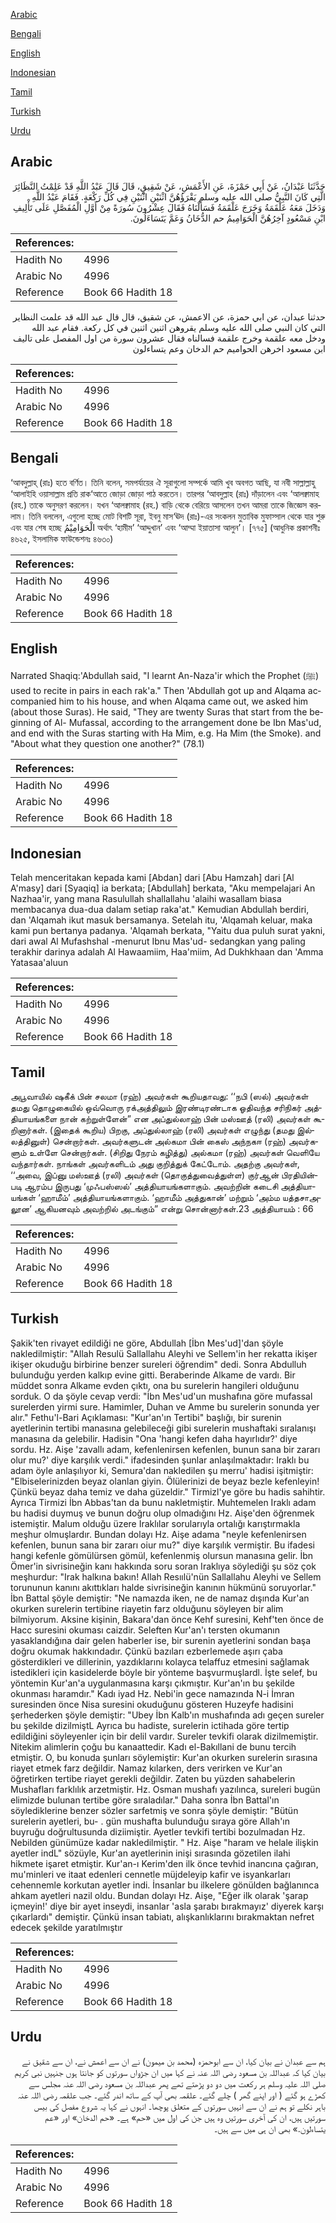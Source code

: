 [Arabic](#arabic)

[Bengali](#bengali)

[English](#english)

[Indonesian](#indonesian)

[Tamil](#tamil)

[Turkish](#turkish)

[Urdu](#urdu)

## Arabic


<div dir="rtl" lang="ar" style={{fontSize:'larger',backgroundColor:'#f8f9fa',padding:20}}>
حَدَّثَنَا عَبْدَانُ، عَنْ أَبِي حَمْزَةَ، عَنِ الأَعْمَشِ، عَنْ شَقِيقٍ، قَالَ قَالَ عَبْدُ اللَّهِ قَدْ عَلِمْتُ النَّظَائِرَ الَّتِي كَانَ النَّبِيُّ صلى الله عليه وسلم يَقْرَؤُهُنَّ اثْنَيْنِ اثْنَيْنِ فِي كُلِّ رَكْعَةٍ‏.‏ فَقَامَ عَبْدُ اللَّهِ وَدَخَلَ مَعَهُ عَلْقَمَةُ وَخَرَجَ عَلْقَمَةُ فَسَأَلْنَاهُ فَقَالَ عِشْرُونَ سُورَةً مِنْ أَوَّلِ الْمُفَصَّلِ عَلَى تَأْلِيفِ ابْنِ مَسْعُودٍ آخِرُهُنَّ الْحَوَامِيمُ حم الدُّخَانُ وَعَمَّ يَتَسَاءَلُونَ‏.‏
</div>
<div style={{backgroundColor:'#f8f9fa',padding:20, marginBottom: 10}}><table> <thead> <tr> <th>References:</th> <th></th> </tr> </thead> <tbody><tr><td>Hadith No</td><td>4996</td></tr><tr><td>Arabic No</td><td>4996</td></tr><tr><td>Reference</td><td>Book 66 Hadith 18</td></tr></tbody></table></div>


<div dir="rtl" lang="ar" style={{fontSize:'larger',backgroundColor:'#f8f9fa',padding:20}}>
حدثنا عبدان، عن ابي حمزة، عن الاعمش، عن شقيق، قال قال عبد الله قد علمت النظاير التي كان النبي صلى الله عليه وسلم يقروهن اثنين اثنين في كل ركعة. فقام عبد الله ودخل معه علقمة وخرج علقمة فسالناه فقال عشرون سورة من اول المفصل على تاليف ابن مسعود اخرهن الحواميم حم الدخان وعم يتساءلون
</div>
<div style={{backgroundColor:'#f8f9fa',padding:20, marginBottom: 10}}><table> <thead> <tr> <th>References:</th> <th></th> </tr> </thead> <tbody><tr><td>Hadith No</td><td>4996</td></tr><tr><td>Arabic No</td><td>4996</td></tr><tr><td>Reference</td><td>Book 66 Hadith 18</td></tr></tbody></table></div>

## Bengali


<div dir="ltr" lang="bn" style={{fontSize:'larger',backgroundColor:'#f8f9fa',padding:20}}>
‘আবদুল্লাহ্ (রাঃ) হতে বর্ণিত। তিনি বলেন, সমপর্যায়ের ঐ সূরাগুলো সম্পর্কে আমি খুব অবগত আছি, যা নবী সাল্লাল্লাহু ‘আলাইহি ওয়াসাল্লাম প্রতি রাক‘আতে জোড়া জোড়া পাঠ করতেন। তারপর ‘আবদুল্লাহ (রাঃ) দাঁড়ালেন এবং ‘আলক্বামাহ (রহ.) তাকে অনুসরণ করলেন। যখন ‘আলক্বামাহ (রহ.) বাড়ি থেকে বেরিয়ে আসলেন তখন আমরা তাকে জিজ্ঞেস করলাম। তিনি বললেন, এগুলো হচ্ছে মোট বিশটি সূরা, ইবনু মাস‘ঊদ (রাঃ)-এর সংকলন মুতাবিক মুফাস্সাল থেকে যার শুরু এবং যার শেষ হচ্ছে الْحَوَامِيْمُ অর্থাৎ ‘হামীম’ ‘আদ্দুখান’ এবং ‘আম্মা ইয়াতাসা আলুন’। [৭৭৫] (আধুনিক প্রকাশনীঃ ৪৬২৫, ইসলামিক ফাউন্ডেশনঃ ৪৬৩০)
</div>
<div style={{backgroundColor:'#f8f9fa',padding:20, marginBottom: 10}}><table> <thead> <tr> <th>References:</th> <th></th> </tr> </thead> <tbody><tr><td>Hadith No</td><td>4996</td></tr><tr><td>Arabic No</td><td>4996</td></tr><tr><td>Reference</td><td>Book 66 Hadith 18</td></tr></tbody></table></div>

## English


<div dir="ltr" lang="en" style={{fontSize:'larger',backgroundColor:'#f8f9fa',padding:20}}>
Narrated Shaqiq:'Abdullah said, "I learnt An-Naza'ir which the Prophet (ﷺ) used to recite in pairs in each rak'a." Then 'Abdullah got up and Alqama accompanied him to his house, and when Alqama came out, we asked him (about those Suras). He said, "They are twenty Suras that start from the beginning of Al- Mufassal, according to the arrangement done be Ibn Mas'ud, and end with the Suras starting with Ha Mim, e.g. Ha Mim (the Smoke). and "About what they question one another?" (78.1)
</div>
<div style={{backgroundColor:'#f8f9fa',padding:20, marginBottom: 10}}><table> <thead> <tr> <th>References:</th> <th></th> </tr> </thead> <tbody><tr><td>Hadith No</td><td>4996</td></tr><tr><td>Arabic No</td><td>4996</td></tr><tr><td>Reference</td><td>Book 66 Hadith 18</td></tr></tbody></table></div>

## Indonesian


<div dir="ltr" lang="id" style={{fontSize:'larger',backgroundColor:'#f8f9fa',padding:20}}>
Telah menceritakan kepada kami [Abdan] dari [Abu Hamzah] dari [Al A'masy] dari [Syaqiq] ia berkata; [Abdullah] berkata, "Aku mempelajari An Nazhaa'ir, yang mana Rasulullah shallallahu 'alaihi wasallam biasa membacanya dua-dua dalam setiap raka'at." Kemudian Abdullah berdiri, dan 'Alqamah ikut masuk bersamanya. Setelah itu, 'Alqamah keluar, maka kami pun bertanya padanya. 'Alqamah berkata, "Yaitu dua puluh surat yakni, dari awal Al Mufashshal -menurut Ibnu Mas'ud- sedangkan yang paling terakhir darinya adalah Al Hawaamiim, Haa'miim, Ad Dukhkhaan dan 'Amma Yatasaa'aluun
</div>
<div style={{backgroundColor:'#f8f9fa',padding:20, marginBottom: 10}}><table> <thead> <tr> <th>References:</th> <th></th> </tr> </thead> <tbody><tr><td>Hadith No</td><td>4996</td></tr><tr><td>Arabic No</td><td>4996</td></tr><tr><td>Reference</td><td>Book 66 Hadith 18</td></tr></tbody></table></div>

## Tamil


<div dir="ltr" lang="ta" style={{fontSize:'larger',backgroundColor:'#f8f9fa',padding:20}}>
அபூவாயில் ஷகீக் பின் சலமா (ரஹ்) அவர்கள் கூறியதாவது: ‘‘நபி (ஸல்) அவர்கள் தமது தொழுகையில் ஒவ்வொரு ரக்அத்திலும் இரண்டிரண்டாக ஓதிவந்த சரிநிகர் அத்தியாயங்களை நான் கற்றுள்ளேன்” என அப்துல்லாஹ் பின் மஸ்ஊத் (ரலி) அவர்கள் கூறினார்கள். (இதைக் கூறிய) பிறகு, அப்துல்லாஹ் (ரலி) அவர்கள் எழுந்து (தமது இல்லத்தினுள்) சென்றார்கள். அவர்களுடன் அல்கமா பின் கைஸ் அந்நகஈ (ரஹ்) அவர்களும் உள்ளே சென்றார்கள். (சிறிது நேரம் கழித்து) அல்கமா (ரஹ்) அவர்கள் வெளியே வந்தார்கள். நாங்கள் அவர்களிடம் அது குறித்துக் கேட்டோம். அதற்கு அவர்கள், ‘‘அவை, இப்னு மஸ்ஊத் (ரலி) அவர்கள் (தொகுத்துவைத்துள்ள) குர்ஆன் பிரதியின்படி ஆரம்ப இருபது ‘முஃபஸ்ஸல்’ அத்தியாயங்களாகும். அவற்றின் கடைசி அத்தியாயங்கள் ‘ஹாமீம்’ அத்தியாயங்களாகும். ‘ஹாமீம் அத்துகான்’ மற்றும் ‘அம்ம யத்தசாஅலூன’ ஆகியனவும் அவற்றில் அடங்கும்” என்று சொன்னார்கள்.23 அத்தியாயம் : 66
</div>
<div style={{backgroundColor:'#f8f9fa',padding:20, marginBottom: 10}}><table> <thead> <tr> <th>References:</th> <th></th> </tr> </thead> <tbody><tr><td>Hadith No</td><td>4996</td></tr><tr><td>Arabic No</td><td>4996</td></tr><tr><td>Reference</td><td>Book 66 Hadith 18</td></tr></tbody></table></div>

## Turkish


<div dir="ltr" lang="tr" style={{fontSize:'larger',backgroundColor:'#f8f9fa',padding:20}}>
Şakik'ten rivayet edildiği ne göre, Abdullah [İbn Mes'ud]'dan şöyle nakledilmiştir: "Allah Resulü Sallallahu Aleyhi ve Sellem'in her rekatta ikişer ikişer okuduğu birbirine benzer sureleri öğrendim" dedi. Sonra Abdulluh bulunduğu yerden kalkıp evine gitti. Beraberinde Alkame de vardı. Bir müddet sonra Alkame evden çıktı, ona bu surelerin hangileri olduğunu sorduk. O da şöyle cevap verdi: "İbn Mes'ud'un mushafına göre mufassal surelerden yirmi sure. Hamimler, Duhan ve Amme bu surelerin sonunda yer alır." Fethu'l-Bari Açıklaması: "Kur'an'ın Tertibi" başlığı, bir surenin ayetlerinin tertibi manasına gelebileceği gibi surelerin mushaftaki sıralanışı manasına da gelebilir. Hadisin "Ona 'hangi kefen daha hayırlıdır?' diye sordu. Hz. Aişe 'zavallı adam, kefenlenirsen kefenlen, bunun sana bir zararı olur mu?' diye karşılık verdi." ifadesinden şunlar anlaşılmaktadır: Iraklı bu adam öyle anlaşılıyor ki, Semura'dan nakledilen şu merru' hadisi işitmiştir: "Elbiselerinizden beyaz olanlan giyin. Ölülerinizi de beyaz bezle kefenleyin! Çünkü beyaz daha temiz ve daha güzeldir." Tirmizl'ye göre bu hadis sahihtir. Ayrıca Tirmizi İbn Abbas'tan da bunu nakletmiştir. Muhtemelen Iraklı adam bu hadisi duymuş ve bunun doğru olup olmadığını Hz. Aişe'den öğrenmek istemiştir. Malum olduğu üzere Iraklılar sorularıyla ortalığı karıştırmakla meşhur olmuşlardır. Bundan dolayı Hz. Aişe adama "neyle kefenlenirsen kefenlen, bunun sana bir zararı oiur mu?" diye karşılık vermiştir. Bu ifadesi hangi kefenle gömülürsen gömül, kefenlenmiş olursun manasına gelir. İbn Ömer'in sivrisineğin kanı hakkında soru soran Iraklıya söylediği şu söz çok meşhurdur: "Irak halkına bakın! Allah Resıılü'nün Sallallahu Aleyhi ve Sellem torununun kanını akıttıkları halde sivrisineğin kanının hükmünü soruyorlar." İbn Battal şöyle demiştir: "Ne namazda iken, ne de namaz dışında Kur'an okurken surelerin tertibine riayetin farz olduğunu söyleyen bir alim bilmiyorum. Aksine kişinin, Bakara'dan önce Kehf suresini, Kehf'ten önce de Hacc suresini okuması caizdir. Seleften Kur'an'ı tersten okumanın yasaklandığına dair gelen haberler ise, bir surenin ayetlerini sondan başa doğru okumak hakkındadır. Çünkü bazıları ezberlemede aşırı çaba gösterdikleri ve dillerinin, yazdıklarını kolayca telaffuz etmesini sağlamak istedikleri için kasidelerde böyle bir yönteme başvurmuşlardl. İşte selef, bu yöntemin Kur'an'a uygulanmasına karşı çıkmıştır. Kur'an'ın bu şekilde okunması haramdır." Kadı iyad Hz. Nebi'in gece namazında N-i İmran suresinden önce Nisa suresini okuduğunu gösteren Huzeyfe hadisini şerhederken şöyle demiştir: "Ubey İbn Kalb'ın mushafında adı geçen sureler bu şekilde dizilmiştL Ayrıca bu hadiste, surelerin ictihada göre tertip edildiğini söyleyenler için bir delil vardır. Sureler tevkifi olarak dizilmemiştir. Nitekim alimlerin çoğu bu kanaattedir. Kadı el-Bakıllani de bunu tercih etmiştir. O, bu konuda şunları söylemiştir: Kur'an okurken surelerin sırasına riayet etmek farz değildir. Namaz kılarken, ders verirken ve Kur'an öğretirken tertibe riayet gerekli değildir. Zaten bu yüzden sahabelerin Mushafları farklılık arzetmiştir. Hz. Osman mushafı yazılınca, sureleri bugün elimizde bulunan tertibe göre sıraladılar." Daha sonra İbn Battal'ın söylediklerine benzer sözler sarfetmiş ve sonra şöyle demiştir: "Bütün surelerin ayetleri, bu- . gün mushafta bulunduğu sıraya göre Allah'ın buyruğu doğrultusunda diziimiştir. Ayetler tevkifi tertibi bozulmadan Hz. Nebilden günümüze kadar nakledilmiştir. " Hz. Aişe "haram ve helale ilişkin ayetler indL" sözüyle, Kur'an ayetlerinin inişi sırasında gözetilen ilahi hikmete işaret etmiştir. Kur'an-ı Kerim'den ilk önce tevhid inancına çağıran, mu'minleri ve itaat edenleri cennetle müjdeleyip kafir ve isyankarları cehennemle korkutan ayetler indi. İnsanlar bu ilkelere gönülden bağlanınca ahkam ayetleri nazil oldu. Bundan dolayı Hz. Aişe, "Eğer ilk olarak 'şarap içmeyin!' diye bir ayet inseydi, insanlar 'asla şarabı bırakmayız' diyerek karşı çıkarlardı" demiştir. Çünkü insan tabiatı, alışkanlıklarını bırakmaktan nefret edecek şekilde yaratılmıştır
</div>
<div style={{backgroundColor:'#f8f9fa',padding:20, marginBottom: 10}}><table> <thead> <tr> <th>References:</th> <th></th> </tr> </thead> <tbody><tr><td>Hadith No</td><td>4996</td></tr><tr><td>Arabic No</td><td>4996</td></tr><tr><td>Reference</td><td>Book 66 Hadith 18</td></tr></tbody></table></div>

## Urdu


<div dir="rtl" lang="ur" style={{fontSize:'larger',backgroundColor:'#f8f9fa',padding:20}}>
ہم سے عبدان نے بیان کیا، ان سے ابوحمزہ (محمد بن میمون) نے ان سے اعمش نے، ان سے شقیق نے بیان کیا کہ عبداللہ بن مسعود رضی اللہ عنہ نے کہا میں ان جڑواں سورتوں کو جانتا ہوں جنہیں نبی کریم صلی اللہ علیہ وسلم ہر رکعت میں دو دو پڑھتے تھے پھر عبداللہ بن مسعود رضی اللہ عنہ مجلس سے کھڑے ہو گئے ( اور اپنے گھر ) چلے گئے۔ علقمہ بھی آپ کے ساتھ اندر گئے۔ جب علقمہ رضی اللہ عنہ باہر نکلے تو ہم نے ان سے انہیں سورتوں کے متعلق پوچھا۔ انہوں نے کہا یہ شروع مفصل کی بیس سورتیں ہیں، ان کی آخری سورتیں وہ ہیں جن کی اول میں «حم» ہے۔ «حم الدخان» اور «عم يتساءلون‏.‏» بھی ان ہی میں سے ہیں۔
</div>
<div style={{backgroundColor:'#f8f9fa',padding:20, marginBottom: 10}}><table> <thead> <tr> <th>References:</th> <th></th> </tr> </thead> <tbody><tr><td>Hadith No</td><td>4996</td></tr><tr><td>Arabic No</td><td>4996</td></tr><tr><td>Reference</td><td>Book 66 Hadith 18</td></tr></tbody></table></div>